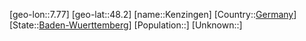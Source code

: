 ﻿---
location: [48.2,7.77]
type: City
tags:
- geo/City


SpocWebEntityId: 31389
isDeleted: false
confidential: public

---
[geo-lon::7.77]
[geo-lat::48.2]
[name::Kenzingen]
[Country::[Germany](geo/Continent/Europe/Germany.md)]
[State::[Baden-Wuerttemberg](geo/Continent/Europe/Germany/Baden-Wuerttemberg.md)]
[Population::]
[Unknown::]

